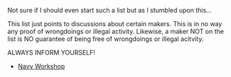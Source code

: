 Not sure if I should even start such a list but as I stumbled upon this...

This list just points to discussions about certain makers.
This is in no way any proof of wrongdoings or illegal activity.
Likewise, a maker NOT on the list is NO guarantee of being free of wrongdoings or illegal acitvity.

ALWAYS INFORM YOURSELF!

* [Navy Workshop](https://www.reddit.com/r/FursuitMaking/comments/1egkkvd/fursuit_scammer_navy_workshop_and_some_advice/)
